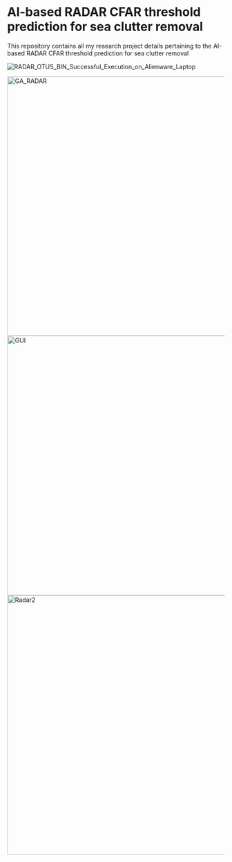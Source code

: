 # AI-based RADAR CFAR threshold prediction for sea clutter removal

This repository contains all my research project details pertaining to the AI-based RADAR CFAR threshold prediction for sea clutter removal

![RADAR_OTUS_BIN_Successful_Execution_on_Alienware_Laptop](https://github.com/VijayKakani414/AI-based-RADAR-CFAR-threshold-prediction-for-sea-clutter-removal/assets/25151205/4953998a-ba66-43d3-9eb5-e6e70b21830e)

<img width="600" alt="GA_RADAR" src="https://github.com/VijayKakani414/AI-based-RADAR-CFAR-threshold-prediction-for-sea-clutter-removal/assets/25151205/f0d4a573-a257-49fd-aae0-522cdb97b014">

<img width="600" alt="GUI" src="https://github.com/VijayKakani414/AI-based-RADAR-CFAR-threshold-prediction-for-sea-clutter-removal/assets/25151205/0e7386ce-9a90-4084-8d54-810592076290">

<img width="600" alt="Radar2" src="https://github.com/VijayKakani414/AI-based-RADAR-CFAR-threshold-prediction-for-sea-clutter-removal/assets/25151205/5092983f-3470-4750-9928-7ff0c08cea35">

